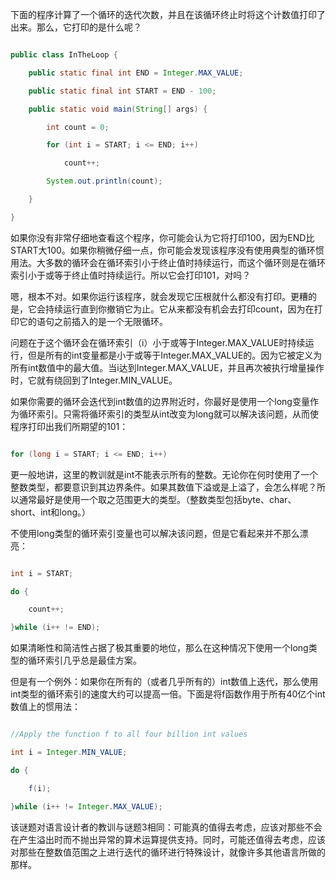 下面的程序计算了一个循环的迭代次数，并且在该循环终止时将这个计数值打印了出来。那么，它打印的是什么呢？ 
```java  
public class InTheLoop {
    public static final int END = Integer.MAX_VALUE;
    public static final int START = END - 100;
    public static void main(String[] args) {
        int count = 0;
        for (int i = START; i <= END; i++)
            count++;
        System.out.println(count);
    }
}
```
如果你没有非常仔细地查看这个程序，你可能会认为它将打印100，因为END比START大100。如果你稍微仔细一点，你可能会发现该程序没有使用典型的循环惯用法。大多数的循环会在循环索引小于终止值时持续运行，而这个循环则是在循环索引小于或等于终止值时持续运行。所以它会打印101，对吗？ 
嗯，根本不对。如果你运行该程序，就会发现它压根就什么都没有打印。更糟的是，它会持续运行直到你撤销它为止。它从来都没有机会去打印count，因为在打印它的语句之前插入的是一个无限循环。 
问题在于这个循环会在循环索引（i）小于或等于Integer.MAX_VALUE时持续运行，但是所有的int变量都是小于或等于Integer.MAX_VALUE的。因为它被定义为所有int数值中的最大值。当i达到Integer.MAX_VALUE，并且再次被执行增量操作时，它就有绕回到了Integer.MIN_VALUE。 
如果你需要的循环会迭代到int数值的边界附近时，你最好是使用一个long变量作为循环索引。只需将循环索引的类型从int改变为long就可以解决该问题，从而使程序打印出我们所期望的101： 
```java  
for (long i = START; i <= END; i++)
```
更一般地讲，这里的教训就是int不能表示所有的整数。无论你在何时使用了一个整数类型，都要意识到其边界条件。如果其数值下溢或是上溢了，会怎么样呢？所以通常最好是使用一个取之范围更大的类型。（整数类型包括byte、char、short、int和long。） 
不使用long类型的循环索引变量也可以解决该问题，但是它看起来并不那么漂亮： 
```java  
int i = START;
do {
    count++;
}while (i++ != END);
```
如果清晰性和简洁性占据了极其重要的地位，那么在这种情况下使用一个long类型的循环索引几乎总是最佳方案。 
但是有一个例外：如果你在所有的（或者几乎所有的）int数值上迭代，那么使用int类型的循环索引的速度大约可以提高一倍。下面是将f函数作用于所有40亿个int数值上的惯用法： 
```java  
//Apply the function f to all four billion int values
int i = Integer.MIN_VALUE;
do {
    f(i);
}while (i++ != Integer.MAX_VALUE);
```
该谜题对语言设计者的教训与谜题3相同：可能真的值得去考虑，应该对那些不会在产生溢出时而不抛出异常的算术运算提供支持。同时，可能还值得去考虑，应该对那些在整数值范围之上进行迭代的循环进行特殊设计，就像许多其他语言所做的那样。